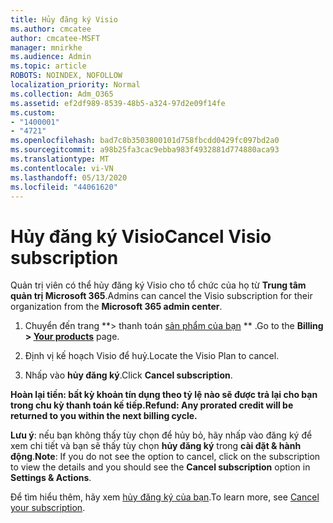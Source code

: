```yaml
---
title: Hủy đăng ký Visio
ms.author: cmcatee
author: cmcatee-MSFT
manager: mnirkhe
ms.audience: Admin
ms.topic: article
ROBOTS: NOINDEX, NOFOLLOW
localization_priority: Normal
ms.collection: Adm_O365
ms.assetid: ef2df989-8539-48b5-a324-97d2e09f14fe
ms.custom:
- "1400001"
- "4721"
ms.openlocfilehash: bad7c8b3503800101d758fbcdd0429fc097bd2a0
ms.sourcegitcommit: a98b25fa3cac9ebba983f4932881d774880aca93
ms.translationtype: MT
ms.contentlocale: vi-VN
ms.lasthandoff: 05/13/2020
ms.locfileid: "44061620"
---
```

# <a name="cancel-visio-subscription"></a><span data-ttu-id="0755d-102">Hủy đăng ký Visio</span><span class="sxs-lookup"><span data-stu-id="0755d-102">Cancel Visio subscription</span></span>

<span data-ttu-id="0755d-103">Quản trị viên có thể hủy đăng ký Visio cho tổ chức của họ từ **Trung tâm quản trị Microsoft 365**.</span><span class="sxs-lookup"><span data-stu-id="0755d-103">Admins can cancel the Visio subscription for their organization from the **Microsoft 365 admin center**.</span></span>

1. <span data-ttu-id="0755d-104">Chuyển đến trang \*\*> thanh toán [sản phẩm của bạn](https://go.microsoft.com/fwlink/p/?linkid=842054) \*\* .</span><span class="sxs-lookup"><span data-stu-id="0755d-104">Go to the **Billing > [Your products](https://go.microsoft.com/fwlink/p/?linkid=842054)** page.</span></span>

2. <span data-ttu-id="0755d-105">Định vị kế hoạch Visio để huỷ.</span><span class="sxs-lookup"><span data-stu-id="0755d-105">Locate the Visio Plan to cancel.</span></span>

3. <span data-ttu-id="0755d-106">Nhấp vào **hủy đăng ký**.</span><span class="sxs-lookup"><span data-stu-id="0755d-106">Click **Cancel subscription**.</span></span>

<span data-ttu-id="0755d-107">**Hoàn lại tiền: bất kỳ khoản tín dụng theo tỷ lệ nào sẽ được trả lại cho bạn trong chu kỳ thanh toán kế tiếp.**</span><span class="sxs-lookup"><span data-stu-id="0755d-107">**Refund: Any prorated credit will be returned to you within the next billing cycle.**</span></span>

<span data-ttu-id="0755d-108">**Lưu ý**: nếu bạn không thấy tùy chọn để hủy bỏ, hãy nhấp vào đăng ký để xem chi tiết và bạn sẽ thấy tùy chọn **hủy đăng ký** trong **cài đặt & hành động**.</span><span class="sxs-lookup"><span data-stu-id="0755d-108">**Note**: If you do not see the option to cancel, click on the subscription to view the details and you should see the **Cancel subscription** option in **Settings & Actions**.</span></span>

<span data-ttu-id="0755d-109">Để tìm hiểu thêm, hãy xem [hủy đăng ký của bạn](https://docs.microsoft.com/microsoft-365/commerce/subscriptions/cancel-your-subscription).</span><span class="sxs-lookup"><span data-stu-id="0755d-109">To learn more, see [Cancel your subscription](https://docs.microsoft.com/microsoft-365/commerce/subscriptions/cancel-your-subscription).</span></span>

